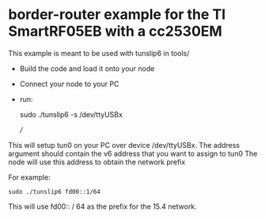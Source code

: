 border-router example for the TI SmartRF05EB with a cc2530EM
============================================================

This example is meant to be used with tunslip6 in tools/

- Build the code and load it onto your node
- Connect your node to your PC
- run:

    sudo ./tunslip6 -s /dev/ttyUSBx <address v6>/<prefix>

This will setup tun0 on your PC over device /dev/ttyUSBx. The address
argument should contain the v6 address that you want to assign to tun0
The node will use this address to obtain the network prefix

For example:

    sudo ./tunslip6 fd00::1/64

This will use fd00:: / 64 as the prefix for the 15.4 network.
